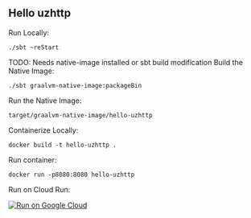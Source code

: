 Hello uzhttp
------------

Run Locally:
```
./sbt ~reStart
```

TODO: Needs native-image installed or sbt build modification
Build the Native Image:
```
./sbt graalvm-native-image:packageBin
```

Run the Native Image:
```
target/graalvm-native-image/hello-uzhttp
```

Containerize Locally:
```
docker build -t hello-uzhttp .
```

Run container:
```
docker run -p8080:8080 hello-uzhttp
```

Run on Cloud Run:

[![Run on Google Cloud](https://deploy.cloud.run/button.svg)](https://deploy.cloud.run)
